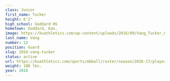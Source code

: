 ```yaml
---
class: Junior
first_name: Tucker
height: 6'2"
high_school: Goddard HS
hometown: Goddard, Kan.
image: https://kuathletics.com/wp-content/uploads/2016/09/Vang_Tucker_07142016.jpg
last_name: Vang
number: 12
position: Guard
slug: 2016-vang-tucker
status: active
url: https://kuathletics.com/sports/mbball/roster/season/2016-17/player/tucker-vang/
weight: 180 lbs.
year: 2016
---
```

